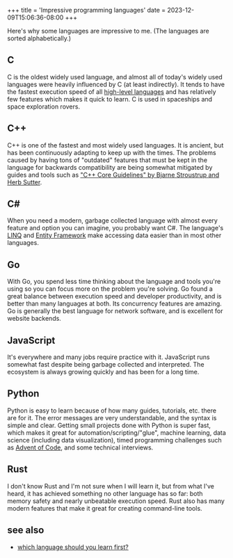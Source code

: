 +++
title = 'Impressive programming languages'
date = 2023-12-09T15:06:36-08:00
+++

Here's why some languages are impressive to me. (The languages are sorted alphabetically.)

## C

C is the oldest widely used language, and almost all of today's widely used languages were heavily influenced by C (at least indirectly). It tends to have the fastest execution speed of all [high-level languages](https://en.wikipedia.org/wiki/High-level_programming_language) and has relatively few features which makes it quick to learn. C is used in spaceships and space exploration rovers.

## C++

C++ is one of the fastest and most widely used languages. It is ancient, but has been continuously adapting to keep up with the times. The problems caused by having tons of "outdated" features that must be kept in the language for backwards compatibility are being somewhat mitigated by guides and tools such as ["C++ Core Guidelines" by Bjarne Stroustrup and Herb Sutter](https://isocpp.github.io/CppCoreGuidelines/CppCoreGuidelines).

## C#

When you need a modern, garbage collected language with almost every feature and option you can imagine, you probably want C#. The language's [LINQ](https://learn.microsoft.com/en-us/dotnet/csharp/linq/) and [Entity Framework](https://learn.microsoft.com/en-us/aspnet/entity-framework) make accessing data easier than in most other languages.

## Go

With Go, you spend less time thinking about the language and tools you're using so you can focus more on the problem you're solving. Go found a great balance between execution speed and developer productivity, and is better than many languages at both. Its concurrency features are amazing. Go is generally the best language for network software, and is excellent for website backends.

## JavaScript

It's everywhere and many jobs require practice with it. JavaScript runs somewhat fast despite being garbage collected and interpreted. The ecosystem is always growing quickly and has been for a long time.

## Python

Python is easy to learn because of how many guides, tutorials, etc. there are for it. The error messages are very understandable, and the syntax is simple and clear. Getting small projects done with Python is super fast, which makes it great for automation/scripting/"glue", machine learning, data science (including data visualization), timed programming challenges such as [Advent of Code](https://adventofcode.com/), and some technical interviews.

## Rust

I don't know Rust and I'm not sure when I will learn it, but from what I've heard, it has achieved something no other language has so far: both memory safety and nearly unbeatable execution speed. Rust also has many modern features that make it great for creating command-line tools.

## see also

* [which language should you learn first?](https://wheelercj.github.io/notes/pages/20231027105247.html)
